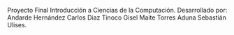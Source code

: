 Proyecto Final Introducción a Ciencias de la Computación.
Desarrollado por:
Andarde Hernández Carlos
Diaz Tinoco Gisel Maite
Torres Aduna Sebastián Ulises.
